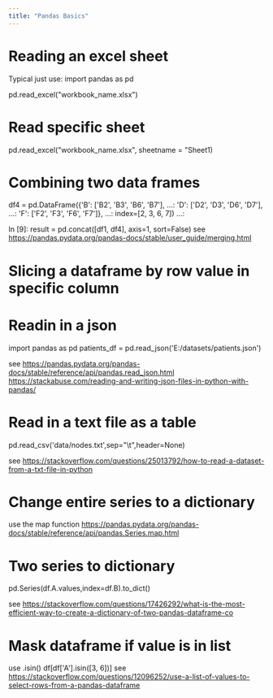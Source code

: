 ```yaml
---
title: "Pandas Basics"
---
```


# Reading an excel sheet
Typical just use:
import pandas as pd

pd.read_excel("workbook_name.xlsx")

# Read specific sheet
pd.read_excel("workbook_name.xlsx", sheetname = "Sheet1)





# Combining two data frames
 df4 = pd.DataFrame({'B': ['B2', 'B3', 'B6', 'B7'],
   ...:                     'D': ['D2', 'D3', 'D6', 'D7'],
   ...:                     'F': ['F2', 'F3', 'F6', 'F7']},
   ...:                    index=[2, 3, 6, 7])
   ...:

In [9]: result = pd.concat([df1, df4], axis=1, sort=False)
see https://pandas.pydata.org/pandas-docs/stable/user_guide/merging.html


# Slicing a dataframe by row value in specific column




# Readin in a json


import pandas as pd
patients_df = pd.read_json('E:/datasets/patients.json')

see https://pandas.pydata.org/pandas-docs/stable/reference/api/pandas.read_json.html
https://stackabuse.com/reading-and-writing-json-files-in-python-with-pandas/


# Read in a text file as a table
pd.read_csv('data/nodes.txt',sep="\t",header=None)

see https://stackoverflow.com/questions/25013792/how-to-read-a-dataset-from-a-txt-file-in-python


# Change entire series to a dictionary
use the map function
https://pandas.pydata.org/pandas-docs/stable/reference/api/pandas.Series.map.html

# Two series to dictionary
pd.Series(df.A.values,index=df.B).to_dict()

see https://stackoverflow.com/questions/17426292/what-is-the-most-efficient-way-to-create-a-dictionary-of-two-pandas-dataframe-co

# Mask dataframe if value is in list
use .isin()
df[df['A'].isin([3, 6])]
see https://stackoverflow.com/questions/12096252/use-a-list-of-values-to-select-rows-from-a-pandas-dataframe
